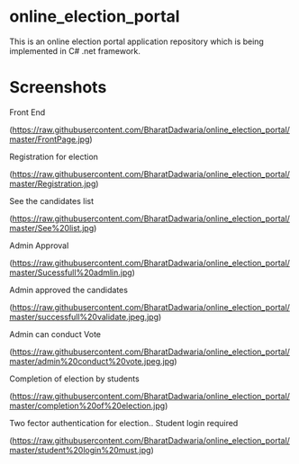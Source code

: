 # online_election_portal
This is an online election portal application repository which is being implemented in C# .net framework.


# Screenshots
Front End

(https://raw.githubusercontent.com/BharatDadwaria/online_election_portal/master/FrontPage.jpg)

Registration for election

(https://raw.githubusercontent.com/BharatDadwaria/online_election_portal/master/Registration.jpg)

See the candidates list

(https://raw.githubusercontent.com/BharatDadwaria/online_election_portal/master/See%20list.jpg)

Admin Approval 

(https://raw.githubusercontent.com/BharatDadwaria/online_election_portal/master/Sucessfull%20admlin.jpg)

Admin approved the candidates

(https://raw.githubusercontent.com/BharatDadwaria/online_election_portal/master/successfull%20validate.jpeg.jpg)

Admin can conduct Vote

(https://raw.githubusercontent.com/BharatDadwaria/online_election_portal/master/admin%20conduct%20vote.jpeg.jpg)

Completion of election by students

(https://raw.githubusercontent.com/BharatDadwaria/online_election_portal/master/completion%20of%20election.jpg)

Two fector authentication for election.. Student login required

(https://raw.githubusercontent.com/BharatDadwaria/online_election_portal/master/student%20login%20must.jpg)
